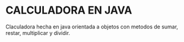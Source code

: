 # CALCULADORA EN JAVA

Claculadora hecha en java orientada a objetos con metodos de sumar, restar, multiplicar y dividir.


